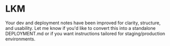 # LKM
Your dev and deployment notes have been improved for clarity, structure, and usability. Let me know if you'd like to convert this into a standalone DEPLOYMENT.md or if you want instructions tailored for staging/production environments.
